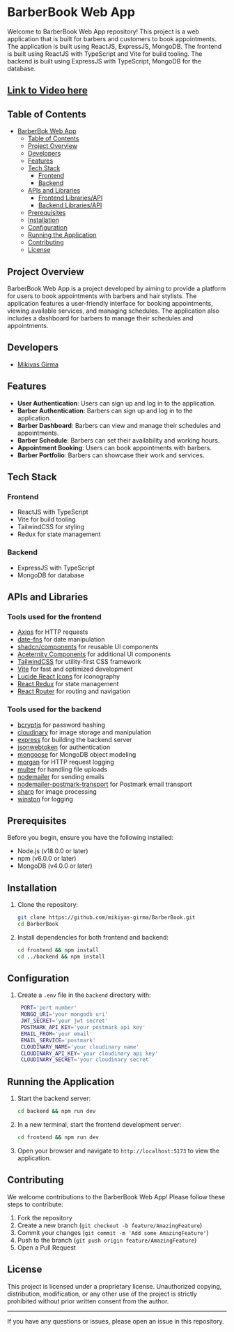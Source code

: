 # BarberBook Web App

Welcome to BarberBook Web App repository! This project is a web application that is built for barbers and customers to book appointments. The application is built using ReactJS, ExpressJS, MongoDB. The frontend is built using ReactJS with TypeScript and Vite for build tooling. The backend is built using ExpressJS with TypeScript, MongoDB for the database.

## [Link to Video here](https://www.youtube.com/watch?v=Q1Q1Q1Q1Q1Q)

<!-- ## API Docs here -->


## Table of Contents

- [BarberBok Web App](#BarberBook)
  - [Table of Contents](#table-of-contents)
  - [Project Overview](#project-overview)
  - [Developers](#developers)
  - [Features](#features)
  - [Tech Stack](#tech-stack)
    - [Frontend](#frontend)
    - [Backend](#backend)
  - [APIs and Libraries](#apis-and-libraries)
    - [Frontend Libraries/API](#tools-used-for-the-frontend)
    - [Backend Libraries/API](#tools-used-for-the-backend)
  - [Prerequisites](#prerequisites)
  - [Installation](#installation)
  - [Configuration](#configuration)
  - [Running the Application](#running-the-application)
  - [Contributing](#contributing)
  - [License](#license)

## Project Overview

BarberBook Web App is a project developed by aiming to provide a platform for users to book appointments with barbers and hair stylists. The application features a user-friendly interface for booking appointments, viewing available services, and managing schedules. The application also includes a dashboard for barbers to manage their schedules and appointments.

## Developers

- [Mikiyas Girma](https://github.com/mikiyas-girma)

## Features

- **User Authentication**: Users can sign up and log in to the application.
- **Barber Authentication**: Barbers can sign up and log in to the application.
- **Barber Dashboard**: Barbers can view and manage their schedules and appointments.
- **Barber Schedule**: Barbers can set their availability and working hours.
- **Appointment Booking**: Users can book appointments with barbers.
- **Barber Portfolio**: Barbers can showcase their work and services.


## Tech Stack

### Frontend

- ReactJS with TypeScript
- Vite for build tooling
- TailwindCSS for styling
- Redux for state management

### Backend

- ExpressJS with TypeScript
- MongoDB for database

## APIs and Libraries

### Tools used for the frontend

- [Axios](https://axios-http.com/docs/intro) for HTTP requests
- [date-fns](https://date-fns.org/) for date manipulation
- [shadcn/components](https://ui.shadcn.com/) for reusable UI components
- [Aceternity Components](https://ui.aceternity.com/components) for additional UI components
- [TailwindCSS](https://v2.tailwindcss.com/docs) for utility-first CSS framework
- [Vite](https://vite.dev/) for fast and optimized development
- [Lucide React Icons](https://react-icons.github.io/react-icons/icons/lu/) for iconography
- [React Redux](https://react-redux.js.org/) for state management
- [React Router](https://reactrouter.com/en/main) for routing and navigation

### Tools used for the backend


- [bcryptjs](https://www.npmjs.com/package/bcryptjs) for password hashing
- [cloudinary](https://cloudinary.com/) for image storage and manipulation
- [express](https://expressjs.com/) for building the backend server
- [jsonwebtoken](https://jwt.io/) for authentication
- [mongoose](https://mongoosejs.com/) for MongoDB object modeling
- [morgan](https://www.npmjs.com/package/morgan) for HTTP request logging
- [multer](https://www.npmjs.com/package/multer) for handling file uploads
- [nodemailer](https://www.npmjs.com/package/nodemailer) for sending emails
- [nodemailer-postmark-transport](https://www.npmjs.com/package/nodemailer-postmark-transport) for Postmark email transport
- [sharp](https://www.npmjs.com/package/sharp) for image processing
- [winston](https://www.npmjs.com/package/winston) for logging

## Prerequisites

Before you begin, ensure you have the following installed:

- Node.js (v18.0.0 or later)
- npm (v6.0.0 or later)
- MongoDB (v4.0.0 or later)

## Installation

1. Clone the repository:

   ```bash
   git clone https://github.com/mikiyas-girma/BarberBook.git
   cd BarberBook
   ```

2. Install dependencies for both frontend and backend:

   ```bash
   cd frontend && npm install
   cd ../backend && npm install
   ```

## Configuration


1. Create a `.env` file in the `backend` directory with:

   ```bash
    PORT='port number'
    MONGO_URI='your mongodb uri'
    JWT_SECRET='your jwt secret'
    POSTMARK_API_KEY='your postmark api key'
    EMAIL_FROM='your email'
    EMAIL_SERVICE='postmark'
    CLOUDINARY_NAME='your cloudinary name'
    CLOUDINARY_API_KEY='your cloudinary api key'
    CLOUDINARY_SECRET='your cloudinary secret'
   ```

## Running the Application

1. Start the backend server:

   ```bash
   cd backend && npm run dev
   ```

2. In a new terminal, start the frontend development server:

   ```bash
   cd frontend && npm run dev
   ```

3. Open your browser and navigate to `http://localhost:5173` to view the application.

## Contributing

We welcome contributions to the BarberBook Web App! Please follow these steps to contribute:

1. Fork the repository
2. Create a new branch (`git checkout -b feature/AmazingFeature`)
3. Commit your changes (`git commit -m 'Add some AmazingFeature'`)
4. Push to the branch (`git push origin feature/AmazingFeature`)
5. Open a Pull Request


## License

This project is licensed under a proprietary license. Unauthorized copying, distribution, modification, or any other use of the project is strictly prohibited without prior written consent from the author.

---

If you have any questions or issues, please open an issue in this repository.
